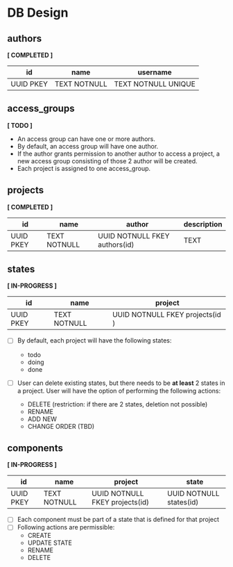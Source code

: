 # DB Design

## authors
**[ COMPLETED ]**

| id        | name         | username            |
|-----------|--------------|---------------------|
| UUID PKEY | TEXT NOTNULL | TEXT NOTNULL UNIQUE |

## access_groups
**[ TODO ]**
- An access group can have one or more authors.
- By default, an access group will have one author.
- If the author grants permission to another author to access a project, a new access group consisting of those 2 author will be created.
- Each project is assigned to one access_group.


## projects
**[ COMPLETED ]**

| id        | name         | author                        | description |
|-----------|--------------|-------------------------------|-------------|
| UUID PKEY | TEXT NOTNULL | UUID NOTNULL FKEY authors(id) | TEXT        |

## states
**[ IN-PROGRESS ]**

| id        | name         | project                         |
|-----------|--------------|---------------------------------|
| UUID PKEY | TEXT NOTNULL | UUID NOTNULL FKEY projects(id ) |

- [ ] By default, each project will have the following states:
    - todo
    - doing
    - done

- [ ] User can delete existing states, but there needs to be **at least** 2 states in a project. User will have the option of performing the following actions:
    - DELETE (restriction: if there are 2 states, deletion not possible)
    - RENAME
    - ADD NEW
    - CHANGE ORDER (TBD)

## components
**[ IN-PROGRESS ]**

| id        | name         | project                        | state                   |
|-----------|--------------|--------------------------------|-------------------------|
| UUID PKEY | TEXT NOTNULL | UUID NOTNULL FKEY projects(id) | UUID NOTNULL states(id) |


- [ ] Each component must be part of a state that is defined for that project
- [ ] Following actions are permissible:
    - CREATE
    - UPDATE STATE
    - RENAME
    - DELETE
    
